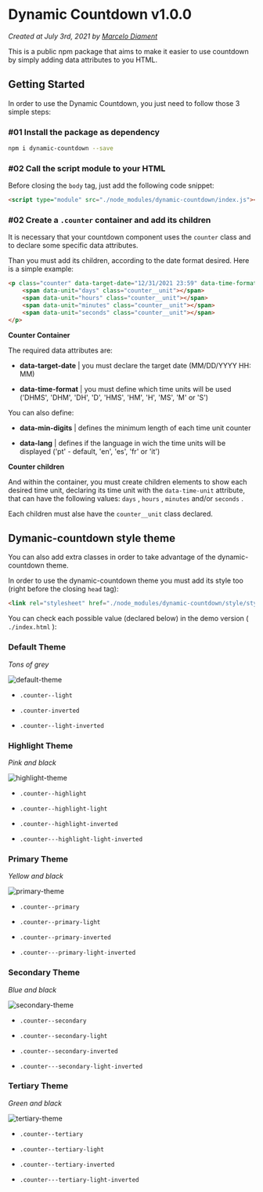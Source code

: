 # Dynamic Countdown v1.0.0

_Created at July 3rd, 2021 by [Marcelo Diament](https://github.com/Marcelo-Diament/)_

This is a public npm package that aims to make it easier to use countdown by simply adding data attributes to you HTML.

## Getting Started

In order to use the Dynamic Countdown, you just need to follow those 3 simple steps:

### \#01 Install the package as dependency

```sh
npm i dynamic-countdown --save
```

### \#02 Call the script module to your HTML

Before closing the `body` tag, just add the following code snippet:

```html
<script type="module" src="./node_modules/dynamic-countdown/index.js"></script>
```

### \#02 Create a `.counter` container and add its children

It is necessary that your countdown component uses the `counter` class and to declare some specific data attributes.

Than you must add its children, according to the date format desired. Here is a simple example:

```html
<p class="counter" data-target-date="12/31/2021 23:59" data-time-format="DHMS" data-min-digits="2" data-lang="en">
    <span data-unit="days" class="counter__unit"></span>
    <span data-unit="hours" class="counter__unit"></span>
    <span data-unit="minutes" class="counter__unit"></span>
    <span data-unit="seconds" class="counter__unit"></span>
</p>
```

**Counter Container**

The required data attributes are:

* **data-target-date** | you must declare the target date (MM/DD/YYYY HH: MM)

* **data-time-format** | you must define which time units will be used ('DHMS', 'DHM', 'DH', 'D', 'HMS', 'HM', 'H', 'MS', 'M' or 'S')

You can also define:

* **data-min-digits** | defines the minimum length of each time unit counter

* **data-lang** | defines if the language in wich the time units will be displayed ('pt' - default, 'en', 'es', 'fr' or 'it')

**Counter children**

And within the container, you must create children elements to show each desired time unit, declaring its time unit with the `data-time-unit` attribute, that can have the following values: `days` , `hours` , `minutes` and/or `seconds` .

Each children must alse have the `counter__unit` class declared.

## Dymanic-countdown style theme

You can also add extra classes in order to take advantage of the dynamic-countdown theme.

In order to use the dynamic-countdown theme you must add its style too (right before the closing `head` tag):

```html
<link rel="stylesheet" href="./node_modules/dynamic-countdown/style/style.css">
```

You can check each possible value (declared below) in the demo version ( `./index.html` ):

### Default Theme

*Tons of grey*

![default-theme](https://raw.githubusercontent.com/Marcelo-Diament/dynamic-countdown/main/img/counter-default-theme-options.png)

* `.counter--light`

* `.counter-inverted`

* `.counter--light-inverted`

### Highlight Theme

*Pink and black*

![highlight-theme](https://raw.githubusercontent.com/Marcelo-Diament/dynamic-countdown/main/img/counter-highlight-theme-options.png)

* `.counter--highlight`

* `.counter--highlight-light`

* `.counter--highlight-inverted`

* `.counter---highlight-light-inverted`

### Primary Theme

*Yellow and black*

![primary-theme](https://raw.githubusercontent.com/Marcelo-Diament/dynamic-countdown/main/img/counter-primary-theme-options.png)

* `.counter--primary`

* `.counter--primary-light`

* `.counter--primary-inverted`

* `.counter---primary-light-inverted`

### Secondary Theme

*Blue and black*

![secondary-theme](https://raw.githubusercontent.com/Marcelo-Diament/dynamic-countdown/main/img/counter-secondary-theme-options.png)

* `.counter--secondary`

* `.counter--secondary-light`

* `.counter--secondary-inverted`

* `.counter---secondary-light-inverted`

### Tertiary Theme

*Green and black*

![tertiary-theme](https://raw.githubusercontent.com/Marcelo-Diament/dynamic-countdown/main/img/counter-tertiary-theme-options.png)

* `.counter--tertiary`

* `.counter--tertiary-light`

* `.counter--tertiary-inverted`

* `.counter---tertiary-light-inverted`
